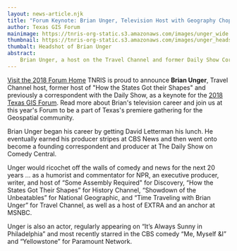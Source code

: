 ```yaml
---
layout: news-article.njk
title: "Forum Keynote: Brian Unger, Television Host with Geography Chops"
author: Texas GIS Forum
mainimage: https://tnris-org-static.s3.amazonaws.com/images/unger_wide.jpg
thumbnail: https://tnris-org-static.s3.amazonaws.com/images/unger_headshot_th.jpg
thumbalt: Headshot of Brian Unger
abstract: 
    Brian Unger, a host on the Travel Channel and former Daily Show Correspondent, will be a keynote at the 2018 Texas GIS Forum.
---
```

<p class="lead"><a class="btn btn-lg btn-success pull-right" href="/texas-gis-forum/2018">Visit the 2018 Forum Home</a> TNRIS is proud to announce <strong>Brian Unger</strong>, Travel Channel host, former host of "How the States Got their Shapes" and previously a correspondent with the Daily Show, as a keynote for the <a href="/texas-gis-forum/2018">2018 Texas GIS Forum</a>. Read more about Brian's television career and join us at this year's Forum to be a part of Texas's premiere gathering for the Geospatial community.</p>

Brian Unger began his career by getting David Letterman his lunch. He eventually earned his producer stripes at CBS News and then went onto become a founding correspondent and producer at The Daily Show on Comedy Central.

Unger would ricochet off the walls of comedy and news for the next 20 years ... as a humorist and commentator for NPR, an executive producer, writer, and host of “Some Assembly Required" for Discovery, “How the States Got Their Shapes” for History Channel, “Showdown of the Unbeatables” for National Geographic, and “Time Traveling with Brian Unger” for Travel Channel, as well as a host of EXTRA and an anchor at MSNBC. 

Unger is also an actor, regularly appearing on “It’s Always Sunny in Philadelphia” and most recently starred in the CBS comedy “Me, Myself &I” and “Yellowstone” for Paramount Network.
